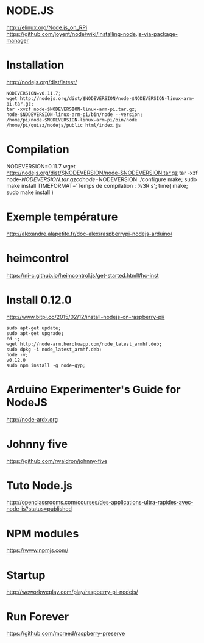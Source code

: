 



**NODE.JS**
===========



<http://elinux.org/Node.js_on_RPi>
<https://github.com/joyent/node/wiki/installing-node.js-via-package-manager>


# Installation
<http://nodejs.org/dist/latest/>


	NODEVERSION=v0.11.7;
	wget http://nodejs.org/dist/$NODEVERSION/node-$NODEVERSION-linux-arm-pi.tar.gz;
	tar -xvzf node-$NODEVERSION-linux-arm-pi.tar.gz;
	node-$NODEVERSION-linux-arm-pi/bin/node --version;
	/home/pi/node-$NODEVERSION-linux-arm-pi/bin/node     /home/pi/quizz/nodejs/public_html/index.js



# Compilation

NODEVERSION=0.11.7
wget http://nodejs.org/dist/$NODEVERSION/node-$NODEVERSION.tar.gz
tar -xzf node-$NODEVERSION.tar.gz
cd node-$NODEVERSION
./configure
make; sudo make install
TIMEFORMAT='Temps de compilation : %3R s'; time( make; sudo make install )



# Exemple température

<http://alexandre.alapetite.fr/doc-alex/raspberrypi-nodejs-arduino/>



# heimcontrol
<https://ni-c.github.io/heimcontrol.js/get-started.html#hc-inst>




# Install 0.12.0

<http://www.bitpi.co/2015/02/12/install-nodejs-on-raspberry-pi/>

	sudo apt-get update;
	sudo apt-get upgrade;
	cd ~;
	wget http://node-arm.herokuapp.com/node_latest_armhf.deb;
	sudo dpkg -i node_latest_armhf.deb;
	node -v;
	v0.12.0
	sudo npm install -g node-gyp;



# Arduino Experimenter's Guide for NodeJS

<http://node-ardx.org>


# Johnny five

<https://github.com/rwaldron/johnny-five>


# Tuto Node.js

<http://openclassrooms.com/courses/des-applications-ultra-rapides-avec-node-js?status=published>


# NPM modules

<https://www.npmjs.com/>


# Startup

<http://weworkweplay.com/play/raspberry-pi-nodejs/>




# Run Forever

<https://github.com/mcreed/raspberry-preserve>

